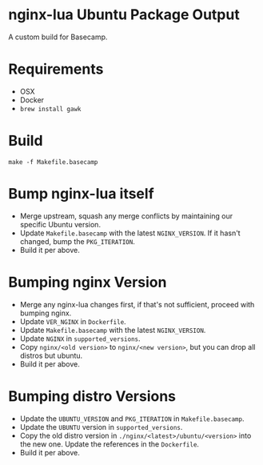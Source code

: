 # nginx-lua Ubuntu Package Output

A custom build for Basecamp.

# Requirements

* OSX
* Docker
* `brew install gawk`

# Build

```
make -f Makefile.basecamp
```

# Bump nginx-lua itself

* Merge upstream, squash any merge conflicts by maintaining our specific Ubuntu version.
* Update `Makefile.basecamp` with the latest `NGINX_VERSION`. If it hasn't changed, bump the `PKG_ITERATION`.
* Build it per above.

# Bumping nginx Version

* Merge any nginx-lua changes first, if that's not sufficient, proceed with bumping nginx.
* Update `VER_NGINX` in `Dockerfile`.
* Update `Makefile.basecamp` with the latest `NGINX_VERSION`.
* Update `NGINX` in `supported_versions`.
* Copy `nginx/<old version>` to `nginx/<new version>`, but you can drop all distros but ubuntu.
* Build it per above.

# Bumping distro Versions

* Update the `UBUNTU_VERSION` and `PKG_ITERATION` in `Makefile.basecamp`.
* Update the `UBUNTU` version in `supported_versions`.
* Copy the old distro version in `./nginx/<latest>/ubuntu/<version>` into the new one. Update the references in the `Dockerfile`.
* Build it per above.
